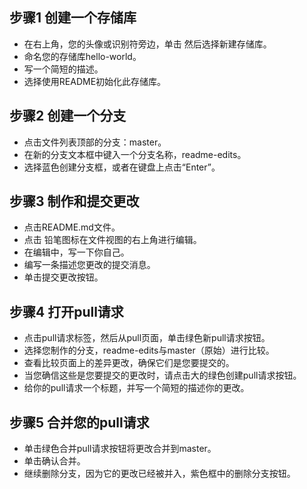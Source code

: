 ## 步骤1  创建一个存储库

  * 在右上角，您的头像或识别符旁边，单击 然后选择新建存储库。
  * 命名您的存储库hello-world。
  * 写一个简短的描述。
  * 选择使用README初始化此存储库。

## 步骤2  创建一个分支

  * 点击文件列表顶部的分支：master。
  * 在新的分支文本框中键入一个分支名称，readme-edits。
  * 选择蓝色创建分支框，或者在键盘上点击“Enter”。

## 步骤3  制作和提交更改

  * 点击README.md文件。
  * 点击  铅笔图标在文件视图的右上角进行编辑。
  * 在编辑中，写一下你自己。
  * 编写一条描述您更改的提交消息。
  * 单击提交更改按钮。

## 步骤4  打开pull请求

  * 点击pull请求标签，然后从pull页面，单击绿色新pull请求按钮。
  * 选择您制作的分支，readme-edits与master（原始）进行比较。
  * 查看比较页面上的差异更改，确保它们是您要提交的。
  * 当您确信这些是您要提交的更改时，请点击大的绿色创建pull请求按钮。
  * 给你的pull请求一个标题，并写一个简短的描述你的更改。

## 步骤5  合并您的pull请求

  * 单击绿色合并pull请求按钮将更改合并到master。
  * 单击确认合并。
  * 继续删除分支，因为它的更改已经被并入，紫色框中的删除分支按钮。

